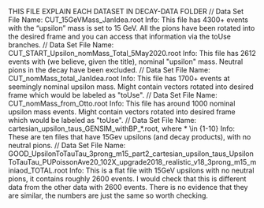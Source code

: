 THIS FILE EXPLAIN EACH DATASET IN DECAY-DATA FOLDER
//
Data Set File Name:
CUT_15GeVMass_JanIdea.root
Info:
This file has 4300+ events with the “upsilon” mass is set to 15 GeV. All the pions have been rotated into the desired frame and you can access that information via the toUse branches.
//
Data Set File Name:
CUT_START_Upsilon_nomMass_Total_5May2020.root
Info:
This file has 2612 events with (we believe, given the title), nominal "upsilon" mass. Neutral pions in the decay have been excluded.
//
Data Set File Name:
CUT_nomMass_total_JanIdea.root
Info:
This file has 1700+ events at seemingly nominal upsilon mass. Might contain vectors rotated into desired frame which would be labeled as "toUse".
//
Data Set File Name:
CUT_nomMass_from_Otto.root
Info:
This file has around 1000 nominal upsilon mass events. Might contain vectors rotated into desired frame which would be labeled as "toUse".
//
Data Set File Name:
cartesian_upsilon_taus_GENSIM_withBP_*.root, where * \in {1-10}
Info:
These are ten files that have 15Gev upsilons (and decay products), with no neutral pions.
//
Data Set File Name:
GOOD_UpsilonToTauTau_3prong_m15_part2_cartesian_upsilon_taus_UpsilonToTauTau_PUPoissonAve20_102X_upgrade2018_realistic_v18_3prong_m15_miniaod_TOTAL.root
Info:
This is a flat file with 15GeV upsilons with no neutral pions, it contains roughly 2600 events. I would check that this is different data from the other data with 2600 events. There is no evidence that they are similar, the numbers are just the same so worth checking.